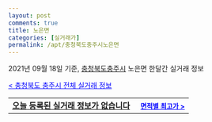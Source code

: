 ```yaml
---
layout: post
comments: true
title: 노은면
categories: [실거래가]
permalink: /apt/충청북도충주시노은면
---
```


2021년 09월 18일 기준, <a href="/apt/충청북도충주시">충청북도충주시</a> 노은면 한달간 실거래 정보

<a style="color: blue;" href="/apt/충청북도충주시">< 충청북도 충주시 전체 실거래 정보</a>
<!---- start ---->
<table>
  <tr>
    <td colspan="4" style="font-weight: bold;"><a href="/apt/충청북도충주시노은면{name_without_space}">오늘 등록된 실거래 정보가 없습니다</a> &nbsp;&nbsp;&nbsp; <a style="color: blue; font-size: smaller;" href="/apt/충청북도충주시노은면{name_without_space}">면적별 최고가 ></a></td>
  </tr>
    
</table>
<!---- end ---->
    